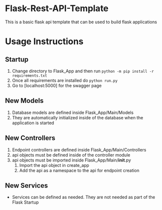 # Flask-Rest-API-Template
This is a basic flask api template that can be used to build flask applications

# Usage Instructions
## Startup
1. Change directory to Flask_App and then run `python -m pip install -r requirements.txt`
2. Once all requirements are installed do `python run.py`
3. Go to [localhost:5000] for the swagger page

## New Models
1. Database models are defined inside Flask_App/Main/Models
2. They are automatically initialized inside of the database when the application is started

## New Controllers
1. Endpoint controllers are defined inside Flask_App/Main/Controllers
2. api objects must be defined inside of the controller module
3. api objects must be imported inside Flask_App/Main/__init__.py
    1. Import the api object in create_app
    2. Add the api as a namespace to the api for endpoint creation

## New Services
- Services can be defined as needed. They are not needed as part of the Flask Startup


